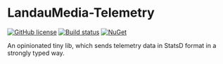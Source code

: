 # LandauMedia-Telemetry

[![GitHub license](https://img.shields.io/badge/license-MIT-blue.svg)](https://raw.githubusercontent.com/landaumedia/landaumedia-telemetry/master/LICENSE)
[![Build status](https://ci.appveyor.com/api/projects/status/3ybrkx2ooicwndy6?svg=true)](https://ci.appveyor.com/project/lanwin/landaumedia-telemetry)
[![NuGet](https://img.shields.io/nuget/v/LandauMedia.Telemetry.svg?maxAge=2592000)](https://www.nuget.org/packages/LandauMedia.Telemetry)

An opinionated tiny lib, which sends telemetry data in StatsD format in a strongly typed way.
